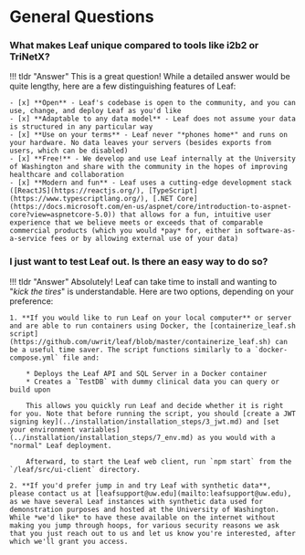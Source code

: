# General Questions
### What makes Leaf unique compared to tools like i2b2 or TriNetX?
!!! tldr "Answer"
    This is a great question! While a detailed answer would be quite lengthy, here are a few distinguishing features of Leaf:

    - [x] **Open** - Leaf's codebase is open to the community, and you can use, change, and deploy Leaf as you'd like
    - [x] **Adaptable to any data model** - Leaf does not assume your data is structured in any particular way
    - [x] **Use on your terms** - Leaf never "*phones home*" and runs on your hardware. No data leaves your servers (besides exports from users, which can be disabled)
    - [x] **Free!** - We develop and use Leaf internally at the University of Washington and share with the community in the hopes of improving healthcare and collaboration
    - [x] **Modern and fun** - Leaf uses a cutting-edge development stack ([ReactJS](https://reactjs.org/), [TypeScript](https://www.typescriptlang.org/), [.NET Core](https://docs.microsoft.com/en-us/aspnet/core/introduction-to-aspnet-core?view=aspnetcore-5.0)) that allows for a fun, intuitive user experience that we believe meets or exceeds that of comparable commercial products (which you would *pay* for, either in software-as-a-service fees or by allowing external use of your data)


### I just want to test Leaf out. Is there an easy way to do so?
!!! tldr "Answer"
    Absolutely! Leaf can take time to install and wanting to "*kick the tires*" is understandable. Here are two options, depending on your preference:

    1. **If you would like to run Leaf on your local computer** or server and are able to run containers using Docker, the [containerize_leaf.sh script](https://github.com/uwrit/leaf/blob/master/containerize_leaf.sh) can be a useful time saver. The script functions similarly to a `docker-compose.yml` file and:

        * Deploys the Leaf API and SQL Server in a Docker container
        * Creates a `TestDB` with dummy clinical data you can query or build upon

        This allows you quickly run Leaf and decide whether it is right for you. Note that before running the script, you should [create a JWT signing key](../installation/installation_steps/3_jwt.md) and [set your environment variables](../installation/installation_steps/7_env.md) as you would with a "normal" Leaf deployment. 

        Afterward, to start the Leaf web client, run `npm start` from the `/leaf/src/ui-client` directory.

    2. **If you'd prefer jump in and try Leaf with synthetic data**, please contact us at [leafsupport@uw.edu](mailto:leafsupport@uw.edu), as we have several Leaf instances with synthetic data used for demonstration purposes and hosted at the University of Washington. While *we'd like* to have these available on the internet without making you jump through hoops, for various security reasons we ask that you just reach out to us and let us know you're interested, after which we'll grant you access.
